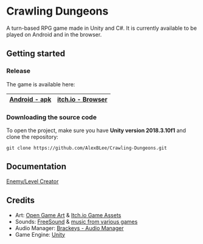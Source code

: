 # Crawling Dungeons
A turn-based RPG game made in Unity and C#. It is currently available to be played on Android and in the browser.

## Getting started

### Release

The game is available here:

| [Android - apk](https://www.dropbox.com/s/di6840mfmxgrsz7/CrawlingDungeons.apk?dl=0)  | [itch.io - Browser](https://alexblee.itch.io/crawling-dungeons) 
| ------------- | ------------- |

### Downloading the source code

To open the project, make sure you have **Unity version 2018.3.10f1** and clone the repository:

```
git clone https://github.com/AlexBLee/Crawling-Dungeons.git
```

## Documentation

[Enemy/Level Creator](CreatorDocumentation.md)

## Credits

- Art: [Open Game Art](https://opengameart.org/) & [Itch.io Game Assets](https://itch.io/game-assets)
- Sounds: [FreeSound](https://freesound.org/) & [music from various games](MusicCredits.txt)
- Audio Manager: [Brackeys - Audio Manager](https://www.youtube.com/watch?v=6OT43pvUyfY)
- Game Engine: [Unity](https://unity3d.com/)
